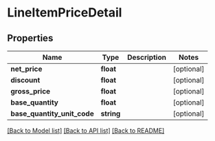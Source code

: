 # LineItemPriceDetail

## Properties
Name | Type | Description | Notes
------------ | ------------- | ------------- | -------------
**net_price** | **float** |  | [optional] 
**discount** | **float** |  | [optional] 
**gross_price** | **float** |  | [optional] 
**base_quantity** | **float** |  | [optional] 
**base_quantity_unit_code** | **string** |  | [optional] 

[[Back to Model list]](../README.md#documentation-for-models) [[Back to API list]](../README.md#documentation-for-api-endpoints) [[Back to README]](../README.md)


